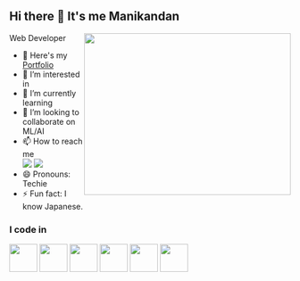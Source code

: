 ## Hi there 👋 It's me Manikandan

Web Developer
<img align="right" width="370" height="290" src="https://camo.githubusercontent.com/915e6281309b9bc4cfbfb650f5e32593dc34d468a3a9f4a2f8874cc0b1535418/68747470733a2f2f692e70696e696d672e636f6d2f6f726967696e616c732f34372f66302f33342f34376630333432636563373262383030343633626630303365616331323537652e676966" >

- 🔭 Here's my [Portfolio](https://manikandanashok.netlify.app)
- 👀 I’m interested in 
- 🌱 I’m currently learning 
- 💞️ I’m looking to collaborate on ML/AI
- 📫 How to reach me
 <br /> [<img src="[https://img.shields.io/badge/LinkedIn-0077B5?style=for-the-badge&logo=linkedin&logoColor=white](https://img.shields.io/badge/Twitter-1DA1F2?style=for-the-badge&logo=twitter&logoColor=white)">]() [<img src="https://img.shields.io/badge/LinkedIn-0077B5?style=for-the-badge&logo=linkedin&logoColor=white">]()
- 😄 Pronouns: Techie
- ⚡ Fun fact: I know Japanese.

### I code in
<img width="50" height="50" src="https://img.icons8.com/?size=100&id=20909&format=png&color=000000">
<img width="50" height="50" src="https://img.icons8.com/?size=100&id=20909&format=png&color=000000">
<img width="50" height="50" src="https://img.icons8.com/?size=100&id=20909&format=png&color=000000">
<img width="50" height="50" src="https://img.icons8.com/?size=100&id=20909&format=png&color=000000">
<img width="50" height="50" src="https://img.icons8.com/?size=100&id=20909&format=png&color=000000">
<img width="50" height="50" src="https://img.icons8.com/?size=100&id=hGdCwhSHUe6L&format=png&color=000000">


<!---
Manikandan-V-A/Manikandan-V-A is a ✨ special ✨ repository because its `README.md` (this file) appears on your GitHub profile.
You can click the Preview link to take a look at your changes.
--->
